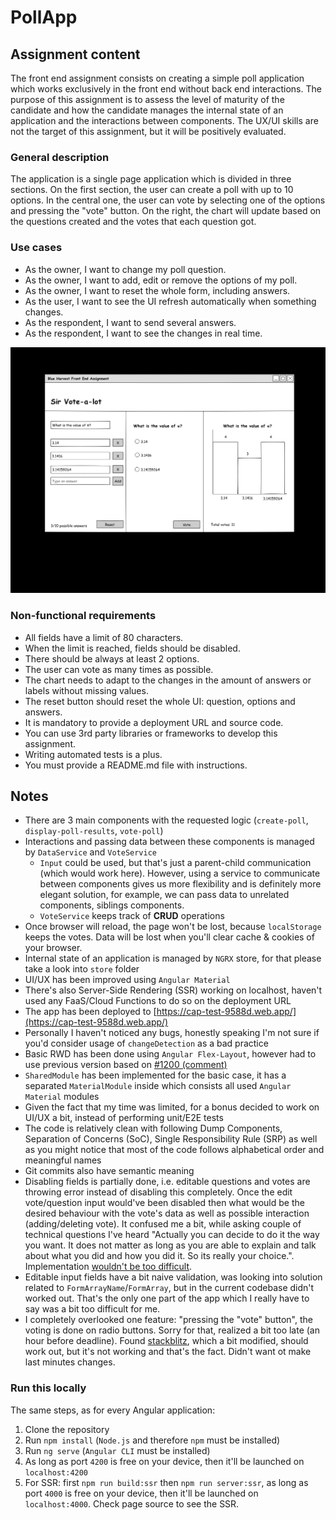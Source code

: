 # PollApp

## Assignment content

The front end assignment consists on creating a simple poll application which works exclusively in the front end without back end interactions. The purpose of this assignment is to assess the level of maturity of the candidate and how the candidate manages the internal state of an application and the interactions between components. The UX/UI skills are not the target of this assignment, but it will be positively evaluated.

### General description

The application is a single page application which is divided in three sections. On the first section, the user can create a poll with up to 10 options. In the central one, the user can vote by selecting one of the options and pressing the "vote" button. On the right, the chart will update based on the questions created and the votes that each question got.

### Use cases

- As the owner, I want to change my poll question.
- As the owner, I want to add, edit or remove the options of my poll.
- As the owner, I want to reset the whole form, including answers.
- As the user, I want to see the UI refresh automatically when something changes.
- As the respondent, I want to send several answers.
- As the respondent, I want to see the changes in real time.

![mockup](./mockup.png)

### Non-functional requirements

- All fields have a limit of 80 characters.
- When the limit is reached, fields should be disabled.
- There should be always at least 2 options.
- The user can vote as many times as possible.
- The chart needs to adapt to the changes in the amount of answers or labels without missing values.
- The reset button should reset the whole UI: question, options and answers.
- It is mandatory to provide a deployment URL and source code.
- You can use 3rd party libraries or frameworks to develop this assignment.
- Writing automated tests is a plus.
- You must provide a README.md file with instructions.

## Notes

- There are 3 main components with the requested logic (`create-poll`, `display-poll-results`, `vote-poll`)
- Interactions and passing data between these components is managed by `DataService` and `VoteService`
  - `Input` could be used, but that's just a parent-child communication (which would work here). However, using a service to communicate between components gives us more flexibility and is definitely more elegant solution, for example, we can pass data to unrelated components, siblings components.
  - `VoteService` keeps track of **CRUD** operations
- Once browser will reload, the page won't be lost, because `localStorage` keeps the votes. Data will be lost when you'll clear cache & cookies of your browser.
- Internal state of an application is managed by `NGRX` store, for that please take a look into `store` folder
- UI/UX has been improved using `Angular Material`
- There's also Server-Side Rendering (SSR) working on localhost, haven't used any FaaS/Cloud Functions to do so on the deployment URL
- The app has been deployed to [https://cap-test-9588d.web.app/](https://cap-test-9588d.web.app/)
- Personally I haven't noticed any bugs, honestly speaking I'm not sure if you'd consider usage of `changeDetection` as a bad practice
- Basic RWD has been done using `Angular Flex-Layout`, however had to use previous version based on [#1200 (comment)](https://github.com/angular/flex-layout/issues/1200#issuecomment-604898951)
- `SharedModule` has been implemented for the basic case, it has a separated `MaterialModule` inside which consists all used `Angular Material` modules
- Given the fact that my time was limited, for a bonus decided to work on UI/UX a bit, instead of performing unit/E2E tests
- The code is relatively clean with following Dump Components, Separation of Concerns (SoC), Single Responsibility Rule (SRP) as well as you might notice that most of the code follows alphabetical order and meaningful names
- Git commits also have semantic meaning
- Disabling fields is partially done, i.e. editable questions and votes are throwing error instead of disabling this completely. Once the edit vote/question input would've been disabled then what would be the desired behaviour with the vote's data as well as possible interaction (adding/deleting vote). It confused me a bit, while asking couple of technical questions I've heard "Actually you can decide to do it the way you want. It does not matter as long as you are able to explain and talk about what you did and how you did it. So its really your choice.". Implementation [wouldn't be too difficult](https://stackoverflow.com/questions/48451206/cannot-disable-matinput-element-with-formcontrolname).
- Editable input fields have a bit naive validation, was looking into solution related to `FormArrayName`/`FormArray`, but in the current codebase didn't worked out. That's the only one part of the app which I really have to say was a bit too difficult for me.
- I completely overlooked one feature: "pressing the "vote" button", the voting is done on radio buttons. Sorry for that, realized a bit too late (an hour before deadline). Found [stackblitz](https://stackblitz.com/edit/angular-iknh7w), which a bit modified, should work out, but it's not working and that's the fact. Didn't want ot make last minutes changes.

### Run this locally

The same steps, as for every Angular application:

1. Clone the repository
2. Run `npm install` (`Node.js` and therefore `npm` must be installed)
3. Run `ng serve` (`Angular CLI` must be installed)
4. As long as port `4200` is free on your device, then it'll be launched on `localhost:4200`
5. For SSR: first `npm run build:ssr` then `npm run server:ssr`, as long as port `4000` is free on your device, then it'll be launched on `localhost:4000`. Check page source to see the SSR.

